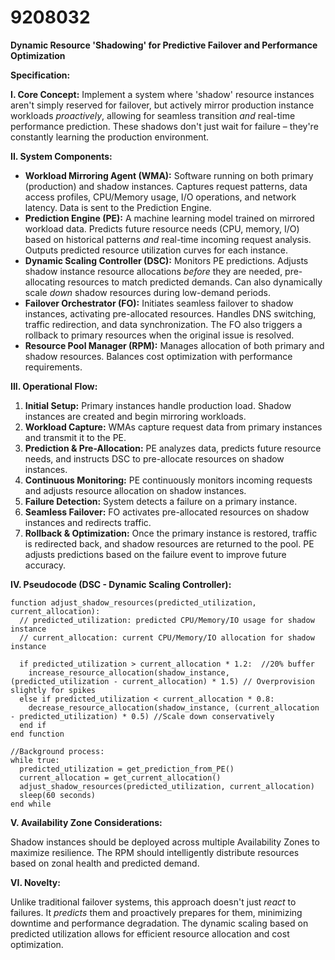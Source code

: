 # 9208032

**Dynamic Resource 'Shadowing' for Predictive Failover and Performance Optimization**

**Specification:**

**I. Core Concept:** Implement a system where 'shadow' resource instances aren't simply reserved for failover, but actively mirror production instance workloads *proactively*, allowing for seamless transition *and* real-time performance prediction. These shadows don't just wait for failure – they're constantly learning the production environment.

**II. System Components:**

*   **Workload Mirroring Agent (WMA):** Software running on both primary (production) and shadow instances. Captures request patterns, data access profiles, CPU/Memory usage, I/O operations, and network latency.  Data is sent to the Prediction Engine.
*   **Prediction Engine (PE):** A machine learning model trained on mirrored workload data.  Predicts future resource needs (CPU, memory, I/O) based on historical patterns *and* real-time incoming request analysis. Outputs predicted resource utilization curves for each instance.
*   **Dynamic Scaling Controller (DSC):** Monitors PE predictions.  Adjusts shadow instance resource allocations *before* they are needed, pre-allocating resources to match predicted demands.  Can also dynamically scale *down* shadow resources during low-demand periods.
*   **Failover Orchestrator (FO):**  Initiates seamless failover to shadow instances, activating pre-allocated resources.  Handles DNS switching, traffic redirection, and data synchronization. The FO also triggers a rollback to primary resources when the original issue is resolved.
*   **Resource Pool Manager (RPM):** Manages allocation of both primary and shadow resources.  Balances cost optimization with performance requirements.

**III. Operational Flow:**

1.  **Initial Setup:** Primary instances handle production load. Shadow instances are created and begin mirroring workloads.
2.  **Workload Capture:** WMAs capture request data from primary instances and transmit it to the PE.
3.  **Prediction & Pre-Allocation:** PE analyzes data, predicts future resource needs, and instructs DSC to pre-allocate resources on shadow instances.
4.  **Continuous Monitoring:** PE continuously monitors incoming requests and adjusts resource allocation on shadow instances.
5.  **Failure Detection:** System detects a failure on a primary instance.
6.  **Seamless Failover:** FO activates pre-allocated resources on shadow instances and redirects traffic.
7.  **Rollback & Optimization:** Once the primary instance is restored, traffic is redirected back, and shadow resources are returned to the pool.  PE adjusts predictions based on the failure event to improve future accuracy.

**IV. Pseudocode (DSC - Dynamic Scaling Controller):**

```
function adjust_shadow_resources(predicted_utilization, current_allocation):
  // predicted_utilization: predicted CPU/Memory/IO usage for shadow instance
  // current_allocation: current CPU/Memory/IO allocation for shadow instance

  if predicted_utilization > current_allocation * 1.2:  //20% buffer
    increase_resource_allocation(shadow_instance, (predicted_utilization - current_allocation) * 1.5) // Overprovision slightly for spikes
  else if predicted_utilization < current_allocation * 0.8:
    decrease_resource_allocation(shadow_instance, (current_allocation - predicted_utilization) * 0.5) //Scale down conservatively
  end if
end function

//Background process:
while true:
  predicted_utilization = get_prediction_from_PE()
  current_allocation = get_current_allocation()
  adjust_shadow_resources(predicted_utilization, current_allocation)
  sleep(60 seconds)
end while
```

**V.  Availability Zone Considerations:**

Shadow instances should be deployed across multiple Availability Zones to maximize resilience.  The RPM should intelligently distribute resources based on zonal health and predicted demand.

**VI.  Novelty:**

Unlike traditional failover systems, this approach doesn't just *react* to failures. It *predicts* them and proactively prepares for them, minimizing downtime and performance degradation. The dynamic scaling based on predicted utilization allows for efficient resource allocation and cost optimization.